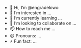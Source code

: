 - 👋 Hi, I’m @engradelowo
- 👀 I’m interested in ...
- 🌱 I’m currently learning ...
- 💞️ I’m looking to collaborate on ...
- 📫 How to reach me ...
- 😄 Pronouns: ...
- ⚡ Fun fact: ...

<!---
engradelowo/engradelowo is a ✨ special ✨ repository because its `README.md` (this file) appears on your GitHub profile.
You can click the Preview link to take a look at your changes.
--->
